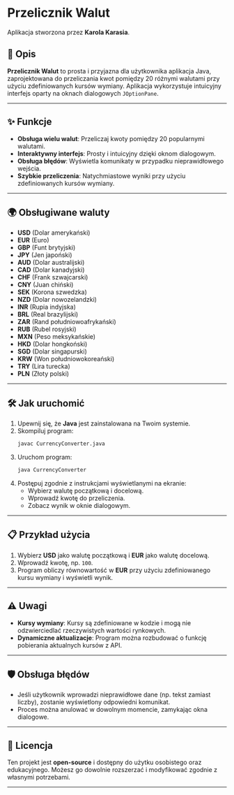 # Przelicznik Walut

Aplikacja stworzona przez **Karola Karasia**.

## 🌟 Opis
**Przelicznik Walut** to prosta i przyjazna dla użytkownika aplikacja Java, zaprojektowana do przeliczania kwot pomiędzy 20 różnymi walutami przy użyciu zdefiniowanych kursów wymiany. Aplikacja wykorzystuje intuicyjny interfejs oparty na oknach dialogowych `JOptionPane`.

---

## ✨ Funkcje
- **Obsługa wielu walut**: Przeliczaj kwoty pomiędzy 20 popularnymi walutami.
- **Interaktywny interfejs**: Prosty i intuicyjny dzięki oknom dialogowym.
- **Obsługa błędów**: Wyświetla komunikaty w przypadku nieprawidłowego wejścia.
- **Szybkie przeliczenia**: Natychmiastowe wyniki przy użyciu zdefiniowanych kursów wymiany.

---

## 🌍 Obsługiwane waluty
- **USD** (Dolar amerykański)
- **EUR** (Euro)
- **GBP** (Funt brytyjski)
- **JPY** (Jen japoński)
- **AUD** (Dolar australijski)
- **CAD** (Dolar kanadyjski)
- **CHF** (Frank szwajcarski)
- **CNY** (Juan chiński)
- **SEK** (Korona szwedzka)
- **NZD** (Dolar nowozelandzki)
- **INR** (Rupia indyjska)
- **BRL** (Real brazylijski)
- **ZAR** (Rand południowoafrykański)
- **RUB** (Rubel rosyjski)
- **MXN** (Peso meksykańskie)
- **HKD** (Dolar hongkoński)
- **SGD** (Dolar singapurski)
- **KRW** (Won południowokoreański)
- **TRY** (Lira turecka)
- **PLN** (Złoty polski)

---

## 🛠️ Jak uruchomić
1. Upewnij się, że **Java** jest zainstalowana na Twoim systemie.
2. Skompiluj program:
   ```bash
   javac CurrencyConverter.java
   ```
3. Uruchom program:
   ```bash
   java CurrencyConverter
   ```
4. Postępuj zgodnie z instrukcjami wyświetlanymi na ekranie:
   - Wybierz walutę początkową i docelową.
   - Wprowadź kwotę do przeliczenia.
   - Zobacz wynik w oknie dialogowym.

---

## 📋 Przykład użycia
1. Wybierz **USD** jako walutę początkową i **EUR** jako walutę docelową.
2. Wprowadź kwotę, np. `100`.
3. Program obliczy równowartość w **EUR** przy użyciu zdefiniowanego kursu wymiany i wyświetli wynik.

---

## ⚠️ Uwagi
- **Kursy wymiany**: Kursy są zdefiniowane w kodzie i mogą nie odzwierciedlać rzeczywistych wartości rynkowych.
- **Dynamiczne aktualizacje**: Program można rozbudować o funkcję pobierania aktualnych kursów z API.

---

## 🛡️ Obsługa błędów
- Jeśli użytkownik wprowadzi nieprawidłowe dane (np. tekst zamiast liczby), zostanie wyświetlony odpowiedni komunikat.
- Proces można anulować w dowolnym momencie, zamykając okna dialogowe.

---

## 📄 Licencja
Ten projekt jest **open-source** i dostępny do użytku osobistego oraz edukacyjnego. Możesz go dowolnie rozszerzać i modyfikować zgodnie z własnymi potrzebami.

---
